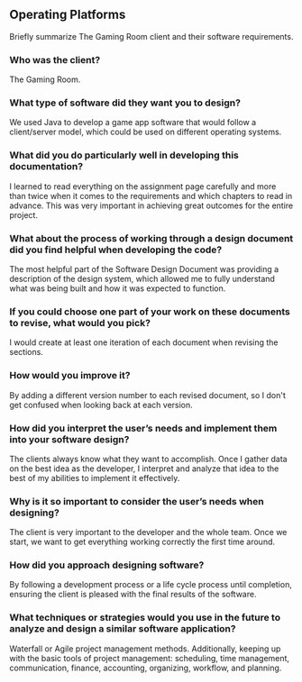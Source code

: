 ## Operating Platforms

Briefly summarize The Gaming Room client and their software requirements.
### Who was the client?
The Gaming Room.

### What type of software did they want you to design?
We used Java to develop a game app software that would follow a client/server model, which could be used on different operating systems.

### What did you do particularly well in developing this documentation?
I learned to read everything on the assignment page carefully and more than twice when it comes to the requirements and which chapters to read in advance. This was very important in achieving great outcomes for the entire project.

### What about the process of working through a design document did you find helpful when developing the code?
The most helpful part of the Software Design Document was providing a description of the design system, which allowed me to fully understand what was being built and how it was expected to function.

### If you could choose one part of your work on these documents to revise, what would you pick?
I would create at least one iteration of each document when revising the sections.

### How would you improve it?
By adding a different version number to each revised document, so I don't get confused when looking back at each version.

### How did you interpret the user’s needs and implement them into your software design?
The clients always know what they want to accomplish. Once I gather data on the best idea as the developer, I interpret and analyze that idea to the best of my abilities to implement it effectively.

### Why is it so important to consider the user’s needs when designing?
The client is very important to the developer and the whole team. Once we start, we want to get everything working correctly the first time around.

### How did you approach designing software?
By following a development process or a life cycle process until completion, ensuring the client is pleased with the final results of the software.

### What techniques or strategies would you use in the future to analyze and design a similar software application?
Waterfall or Agile project management methods. Additionally, keeping up with the basic tools of project management: scheduling, time management, communication, finance, accounting, organizing, workflow, and planning.
